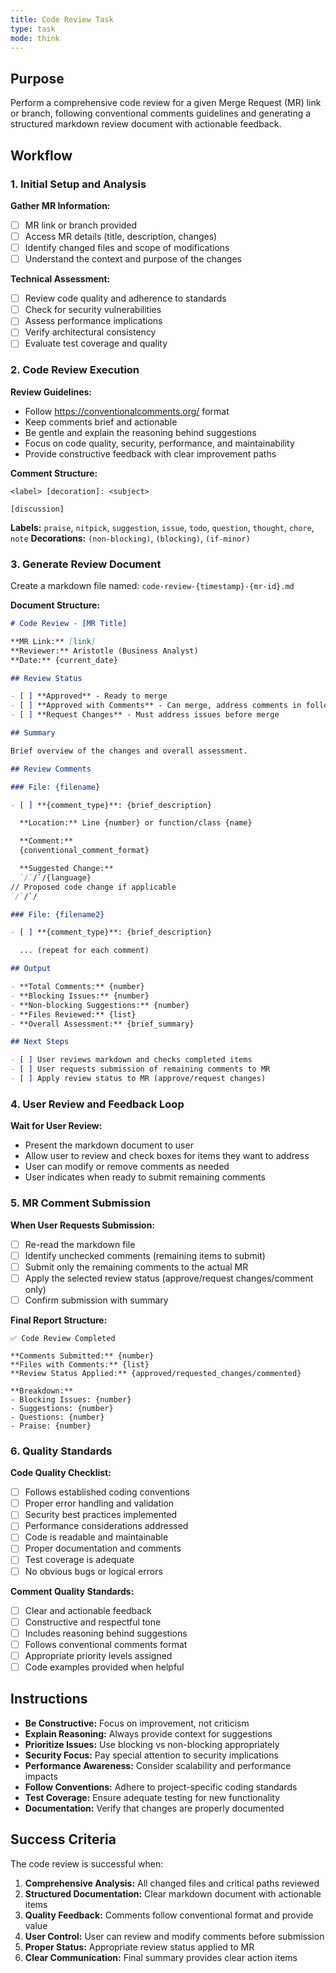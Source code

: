 ```yaml
---
title: Code Review Task
type: task
mode: think
---
```


## Purpose

Perform a comprehensive code review for a given Merge Request (MR) link or branch, following conventional comments guidelines and generating a structured markdown review document with actionable feedback.

## Workflow

### 1. Initial Setup and Analysis

**Gather MR Information:**

- [ ] MR link or branch provided
- [ ] Access MR details (title, description, changes)
- [ ] Identify changed files and scope of modifications
- [ ] Understand the context and purpose of the changes

**Technical Assessment:**

- [ ] Review code quality and adherence to standards
- [ ] Check for security vulnerabilities
- [ ] Assess performance implications
- [ ] Verify architectural consistency
- [ ] Evaluate test coverage and quality

### 2. Code Review Execution

**Review Guidelines:**

- Follow https://conventionalcomments.org/ format
- Keep comments brief and actionable
- Be gentle and explain the reasoning behind suggestions
- Focus on code quality, security, performance, and maintainability
- Provide constructive feedback with clear improvement paths

**Comment Structure:**

```
<label> [decoration]: <subject>

[discussion]
```

**Labels:** `praise`, `nitpick`, `suggestion`, `issue`, `todo`, `question`, `thought`, `chore`, `note`
**Decorations:** `(non-blocking)`, `(blocking)`, `(if-minor)`

### 3. Generate Review Document

Create a markdown file named: `code-review-{timestamp}-{mr-id}.md`

**Document Structure:**

```markdown
# Code Review - [MR Title]

**MR Link:** [link]
**Reviewer:** Aristotle (Business Analyst)
**Date:** {current_date}

## Review Status

- [ ] **Approved** - Ready to merge
- [ ] **Approved with Comments** - Can merge, address comments in follow-up
- [ ] **Request Changes** - Must address issues before merge

## Summary

Brief overview of the changes and overall assessment.

## Review Comments

### File: {filename}

- [ ] **{comment_type}**: {brief_description}

  **Location:** Line {number} or function/class {name}

  **Comment:**
  {conventional_comment_format}

  **Suggested Change:**
  `/`/`/{language}
// Proposed code change if applicable
`/`/`/

### File: {filename2}

- [ ] **{comment_type}**: {brief_description}

  ... (repeat for each comment)

## Output

- **Total Comments:** {number}
- **Blocking Issues:** {number}
- **Non-blocking Suggestions:** {number}
- **Files Reviewed:** {list}
- **Overall Assessment:** {brief_summary}

## Next Steps

- [ ] User reviews markdown and checks completed items
- [ ] User requests submission of remaining comments to MR
- [ ] Apply review status to MR (approve/request changes)
```

### 4. User Review and Feedback Loop

**Wait for User Review:**

- Present the markdown document to user
- Allow user to review and check boxes for items they want to address
- User can modify or remove comments as needed
- User indicates when ready to submit remaining comments

### 5. MR Comment Submission

**When User Requests Submission:**

- [ ] Re-read the markdown file
- [ ] Identify unchecked comments (remaining items to submit)
- [ ] Submit only the remaining comments to the actual MR
- [ ] Apply the selected review status (approve/request changes/comment only)
- [ ] Confirm submission with summary

**Final Report Structure:**

```
✅ Code Review Completed

**Comments Submitted:** {number}
**Files with Comments:** {list}
**Review Status Applied:** {approved/requested_changes/commented}

**Breakdown:**
- Blocking Issues: {number}
- Suggestions: {number}
- Questions: {number}
- Praise: {number}
```

### 6. Quality Standards

**Code Quality Checklist:**

- [ ] Follows established coding conventions
- [ ] Proper error handling and validation
- [ ] Security best practices implemented
- [ ] Performance considerations addressed
- [ ] Code is readable and maintainable
- [ ] Proper documentation and comments
- [ ] Test coverage is adequate
- [ ] No obvious bugs or logical errors

**Comment Quality Standards:**

- [ ] Clear and actionable feedback
- [ ] Constructive and respectful tone
- [ ] Includes reasoning behind suggestions
- [ ] Follows conventional comments format
- [ ] Appropriate priority levels assigned
- [ ] Code examples provided when helpful

## Instructions

- **Be Constructive:** Focus on improvement, not criticism
- **Explain Reasoning:** Always provide context for suggestions
- **Prioritize Issues:** Use blocking vs non-blocking appropriately
- **Security Focus:** Pay special attention to security implications
- **Performance Awareness:** Consider scalability and performance impacts
- **Follow Conventions:** Adhere to project-specific coding standards
- **Test Coverage:** Ensure adequate testing for new functionality
- **Documentation:** Verify that changes are properly documented

## Success Criteria

The code review is successful when:

1. **Comprehensive Analysis:** All changed files and critical paths reviewed
2. **Structured Documentation:** Clear markdown document with actionable items
3. **Quality Feedback:** Comments follow conventional format and provide value
4. **User Control:** User can review and modify comments before submission
5. **Proper Status:** Appropriate review status applied to MR
6. **Clear Communication:** Final summary provides clear action items
